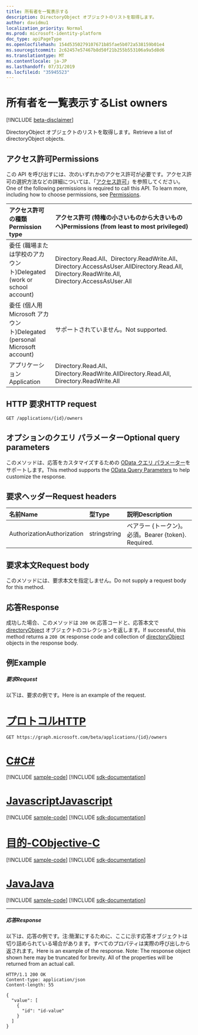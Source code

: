 ```yaml
---
title: 所有者を一覧表示する
description: DirectoryObject オブジェクトのリストを取得します。
author: davidmu1
localization_priority: Normal
ms.prod: microsoft-identity-platform
doc_type: apiPageType
ms.openlocfilehash: 154d5350279107671b85fae5b072a538159b01e4
ms.sourcegitcommit: 2c62457e57467b8d50f21b255b553106a9a5d8d6
ms.translationtype: MT
ms.contentlocale: ja-JP
ms.lasthandoff: 07/31/2019
ms.locfileid: "35945523"
---
```

# <a name="list-owners"></a><span data-ttu-id="b76ef-103">所有者を一覧表示する</span><span class="sxs-lookup"><span data-stu-id="b76ef-103">List owners</span></span>

[!INCLUDE [beta-disclaimer](../../includes/beta-disclaimer.md)]

<span data-ttu-id="b76ef-104">DirectoryObject オブジェクトのリストを取得します。</span><span class="sxs-lookup"><span data-stu-id="b76ef-104">Retrieve a list of directoryObject objects.</span></span>
## <a name="permissions"></a><span data-ttu-id="b76ef-105">アクセス許可</span><span class="sxs-lookup"><span data-stu-id="b76ef-105">Permissions</span></span>
<span data-ttu-id="b76ef-p101">この API を呼び出すには、次のいずれかのアクセス許可が必要です。アクセス許可の選択方法などの詳細については、「[アクセス許可](/graph/permissions-reference)」を参照してください。</span><span class="sxs-lookup"><span data-stu-id="b76ef-p101">One of the following permissions is required to call this API. To learn more, including how to choose permissions, see [Permissions](/graph/permissions-reference).</span></span>

|<span data-ttu-id="b76ef-108">アクセス許可の種類</span><span class="sxs-lookup"><span data-stu-id="b76ef-108">Permission type</span></span>      | <span data-ttu-id="b76ef-109">アクセス許可 (特権の小さいものから大きいものへ)</span><span class="sxs-lookup"><span data-stu-id="b76ef-109">Permissions (from least to most privileged)</span></span>              |
|:--------------------|:---------------------------------------------------------|
|<span data-ttu-id="b76ef-110">委任 (職場または学校のアカウント)</span><span class="sxs-lookup"><span data-stu-id="b76ef-110">Delegated (work or school account)</span></span> | <span data-ttu-id="b76ef-111">Directory.Read.All、Directory.ReadWrite.All、Directory.AccessAsUser.All</span><span class="sxs-lookup"><span data-stu-id="b76ef-111">Directory.Read.All, Directory.ReadWrite.All, Directory.AccessAsUser.All</span></span>    |
|<span data-ttu-id="b76ef-112">委任 (個人用 Microsoft アカウント)</span><span class="sxs-lookup"><span data-stu-id="b76ef-112">Delegated (personal Microsoft account)</span></span> | <span data-ttu-id="b76ef-113">サポートされていません。</span><span class="sxs-lookup"><span data-stu-id="b76ef-113">Not supported.</span></span>    |
|<span data-ttu-id="b76ef-114">アプリケーション</span><span class="sxs-lookup"><span data-stu-id="b76ef-114">Application</span></span> | <span data-ttu-id="b76ef-115">Directory.Read.All、Directory.ReadWrite.All</span><span class="sxs-lookup"><span data-stu-id="b76ef-115">Directory.Read.All, Directory.ReadWrite.All</span></span> |

## <a name="http-request"></a><span data-ttu-id="b76ef-116">HTTP 要求</span><span class="sxs-lookup"><span data-stu-id="b76ef-116">HTTP request</span></span>
<!-- { "blockType": "ignored" } -->
```http
GET /applications/{id}/owners
```
## <a name="optional-query-parameters"></a><span data-ttu-id="b76ef-117">オプションのクエリ パラメーター</span><span class="sxs-lookup"><span data-stu-id="b76ef-117">Optional query parameters</span></span>
<span data-ttu-id="b76ef-118">このメソッドは、応答をカスタマイズするための [OData クエリ パラメーター](https://developer.microsoft.com/graph/docs/concepts/query_parameters)をサポートします。</span><span class="sxs-lookup"><span data-stu-id="b76ef-118">This method supports the [OData Query Parameters](https://developer.microsoft.com/graph/docs/concepts/query_parameters) to help customize the response.</span></span>

## <a name="request-headers"></a><span data-ttu-id="b76ef-119">要求ヘッダー</span><span class="sxs-lookup"><span data-stu-id="b76ef-119">Request headers</span></span>
| <span data-ttu-id="b76ef-120">名前</span><span class="sxs-lookup"><span data-stu-id="b76ef-120">Name</span></span>       | <span data-ttu-id="b76ef-121">型</span><span class="sxs-lookup"><span data-stu-id="b76ef-121">Type</span></span> | <span data-ttu-id="b76ef-122">説明</span><span class="sxs-lookup"><span data-stu-id="b76ef-122">Description</span></span>|
|:-----------|:------|:----------|
| <span data-ttu-id="b76ef-123">Authorization</span><span class="sxs-lookup"><span data-stu-id="b76ef-123">Authorization</span></span>  | <span data-ttu-id="b76ef-124">string</span><span class="sxs-lookup"><span data-stu-id="b76ef-124">string</span></span>  | <span data-ttu-id="b76ef-p102">ベアラー {トークン}。必須。</span><span class="sxs-lookup"><span data-stu-id="b76ef-p102">Bearer {token}. Required.</span></span>  |

## <a name="request-body"></a><span data-ttu-id="b76ef-127">要求本文</span><span class="sxs-lookup"><span data-stu-id="b76ef-127">Request body</span></span>
<span data-ttu-id="b76ef-128">このメソッドには、要求本文を指定しません。</span><span class="sxs-lookup"><span data-stu-id="b76ef-128">Do not supply a request body for this method.</span></span>

## <a name="response"></a><span data-ttu-id="b76ef-129">応答</span><span class="sxs-lookup"><span data-stu-id="b76ef-129">Response</span></span>

<span data-ttu-id="b76ef-130">成功した場合、このメソッドは `200 OK` 応答コードと、応答本文で [directoryObject](../resources/directoryobject.md) オブジェクトのコレクションを返します。</span><span class="sxs-lookup"><span data-stu-id="b76ef-130">If successful, this method returns a `200 OK` response code and collection of [directoryObject](../resources/directoryobject.md) objects in the response body.</span></span>
## <a name="example"></a><span data-ttu-id="b76ef-131">例</span><span class="sxs-lookup"><span data-stu-id="b76ef-131">Example</span></span>
##### <a name="request"></a><span data-ttu-id="b76ef-132">要求</span><span class="sxs-lookup"><span data-stu-id="b76ef-132">Request</span></span>
<span data-ttu-id="b76ef-133">以下は、要求の例です。</span><span class="sxs-lookup"><span data-stu-id="b76ef-133">Here is an example of the request.</span></span>

# <a name="httptabhttp"></a>[<span data-ttu-id="b76ef-134">プロトコル</span><span class="sxs-lookup"><span data-stu-id="b76ef-134">HTTP</span></span>](#tab/http)
<!-- {
  "blockType": "request",
  "name": "application_get_owners"
}-->
```http
GET https://graph.microsoft.com/beta/applications/{id}/owners
```
# <a name="ctabcsharp"></a>[<span data-ttu-id="b76ef-135">C#</span><span class="sxs-lookup"><span data-stu-id="b76ef-135">C#</span></span>](#tab/csharp)
[!INCLUDE [sample-code](../includes/snippets/csharp/application-get-owners-csharp-snippets.md)]
[!INCLUDE [sdk-documentation](../includes/snippets/snippets-sdk-documentation-link.md)]

# <a name="javascripttabjavascript"></a>[<span data-ttu-id="b76ef-136">Javascript</span><span class="sxs-lookup"><span data-stu-id="b76ef-136">Javascript</span></span>](#tab/javascript)
[!INCLUDE [sample-code](../includes/snippets/javascript/application-get-owners-javascript-snippets.md)]
[!INCLUDE [sdk-documentation](../includes/snippets/snippets-sdk-documentation-link.md)]

# <a name="objective-ctabobjc"></a>[<span data-ttu-id="b76ef-137">目的-C</span><span class="sxs-lookup"><span data-stu-id="b76ef-137">Objective-C</span></span>](#tab/objc)
[!INCLUDE [sample-code](../includes/snippets/objc/application-get-owners-objc-snippets.md)]
[!INCLUDE [sdk-documentation](../includes/snippets/snippets-sdk-documentation-link.md)]

# <a name="javatabjava"></a>[<span data-ttu-id="b76ef-138">Java</span><span class="sxs-lookup"><span data-stu-id="b76ef-138">Java</span></span>](#tab/java)
[!INCLUDE [sample-code](../includes/snippets/java/application-get-owners-java-snippets.md)]
[!INCLUDE [sdk-documentation](../includes/snippets/snippets-sdk-documentation-link.md)]

---

##### <a name="response"></a><span data-ttu-id="b76ef-139">応答</span><span class="sxs-lookup"><span data-stu-id="b76ef-139">Response</span></span>
<span data-ttu-id="b76ef-p103">以下は、応答の例です。注:簡潔にするために、ここに示す応答オブジェクトは切り詰められている場合があります。すべてのプロパティは実際の呼び出しから返されます。</span><span class="sxs-lookup"><span data-stu-id="b76ef-p103">Here is an example of the response. Note: The response object shown here may be truncated for brevity. All of the properties will be returned from an actual call.</span></span>
<!-- {
  "blockType": "response",
  "truncated": true,
  "@odata.type": "microsoft.graph.directoryObject",
  "isCollection": true
} -->
```http
HTTP/1.1 200 OK
Content-type: application/json
Content-length: 55

{
  "value": [
    {
      "id": "id-value"
    }
  ]
}
```

<!-- uuid: 8fcb5dbc-d5aa-4681-8e31-b001d5168d79
2015-10-25 14:57:30 UTC -->
<!--
{
  "type": "#page.annotation",
  "description": "List owners",
  "keywords": "",
  "section": "documentation",
  "tocPath": "",
  "suppressions": [
  ]
}
-->
